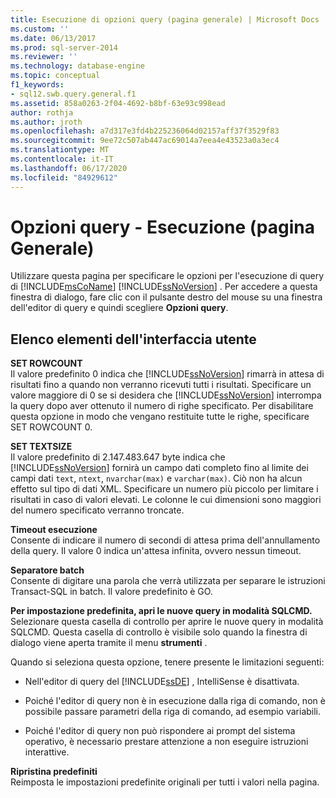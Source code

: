 ```yaml
---
title: Esecuzione di opzioni query (pagina generale) | Microsoft Docs
ms.custom: ''
ms.date: 06/13/2017
ms.prod: sql-server-2014
ms.reviewer: ''
ms.technology: database-engine
ms.topic: conceptual
f1_keywords:
- sql12.swb.query.general.f1
ms.assetid: 858a0263-2f04-4692-b8bf-63e93c998ead
author: rothja
ms.author: jroth
ms.openlocfilehash: a7d317e3fd4b225236064d02157aff37f3529f83
ms.sourcegitcommit: 9ee72c507ab447ac69014a7eea4e43523a0a3ec4
ms.translationtype: MT
ms.contentlocale: it-IT
ms.lasthandoff: 06/17/2020
ms.locfileid: "84929612"
---
```

# <a name="query-options-execution-general-page"></a>Opzioni query - Esecuzione (pagina Generale)
  Utilizzare questa pagina per specificare le opzioni per l'esecuzione di query di [!INCLUDE[msCoName](../includes/msconame-md.md)] [!INCLUDE[ssNoVersion](../includes/ssnoversion-md.md)] . Per accedere a questa finestra di dialogo, fare clic con il pulsante destro del mouse su una finestra dell'editor di query e quindi scegliere **Opzioni query**.  
  
## <a name="ui-element-list"></a>Elenco elementi dell'interfaccia utente  
 **SET ROWCOUNT**  
 Il valore predefinito 0 indica che [!INCLUDE[ssNoVersion](../includes/ssnoversion-md.md)] rimarrà in attesa di risultati fino a quando non verranno ricevuti tutti i risultati. Specificare un valore maggiore di 0 se si desidera che [!INCLUDE[ssNoVersion](../includes/ssnoversion-md.md)] interrompa la query dopo aver ottenuto il numero di righe specificato. Per disabilitare questa opzione in modo che vengano restituite tutte le righe, specificare SET ROWCOUNT 0.  
  
 **SET TEXTSIZE**  
 Il valore predefinito di 2.147.483.647 byte indica che [!INCLUDE[ssNoVersion](../includes/ssnoversion-md.md)] fornirà un campo dati completo fino al limite dei campi dati `text`, `ntext`, `nvarchar(max)` e `varchar(max)`. Ciò non ha alcun effetto sul tipo di dati XML. Specificare un numero più piccolo per limitare i risultati in caso di valori elevati. Le colonne le cui dimensioni sono maggiori del numero specificato verranno troncate.  
  
 **Timeout esecuzione**  
 Consente di indicare il numero di secondi di attesa prima dell'annullamento della query. Il valore 0 indica un'attesa infinita, ovvero nessun timeout.  
  
 **Separatore batch**  
 Consente di digitare una parola che verrà utilizzata per separare le istruzioni Transact-SQL in batch. Il valore predefinito è GO.  
  
 **Per impostazione predefinita, apri le nuove query in modalità SQLCMD.**  
 Selezionare questa casella di controllo per aprire le nuove query in modalità SQLCMD. Questa casella di controllo è visibile solo quando la finestra di dialogo viene aperta tramite il menu **strumenti** .  
  
 Quando si seleziona questa opzione, tenere presente le limitazioni seguenti:  
  
-   Nell'editor di query del [!INCLUDE[ssDE](../includes/ssde-md.md)] , IntelliSense è disattivata.  
  
-   Poiché l'editor di query non è in esecuzione dalla riga di comando, non è possibile passare parametri della riga di comando, ad esempio variabili.  
  
-   Poiché l'editor di query non può rispondere ai prompt del sistema operativo, è necessario prestare attenzione a non eseguire istruzioni interattive.  
  
 **Ripristina predefiniti**  
 Reimposta le impostazioni predefinite originali per tutti i valori nella pagina.  
  
  
